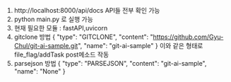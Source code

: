 1. http://localhost:8000/api/docs API들 전부 확인 가능
2. python main.py 로 실행 가능
3. 현재 필요한 모듈 : fastAPI,uvicorn
4. gitclone 방법
{
  "type": "GITCLONE",
  "content": "https://github.com/Gyu-Chul/git-ai-sample.git",
  "name": "git-ai-sample"
}
이와 같은 형태로 file_flag/addTask post메소드 작동
5. parsejson 방법
{
  "type": "PARSEJSON",
  "content": "git-ai-sample",
  "name": "None"
}